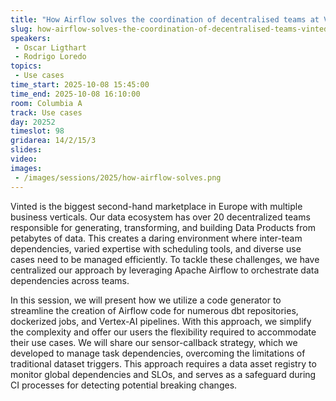 ```yaml
---
title: "How Airflow solves the coordination of decentralised teams at Vinted"
slug: how-airflow-solves-the-coordination-of-decentralised-teams-vinted
speakers:
 - Oscar Ligthart
 - Rodrigo Loredo
topics:
 - Use cases
time_start: 2025-10-08 15:45:00
time_end: 2025-10-08 16:10:00
room: Columbia A
track: Use cases
day: 20252
timeslot: 98
gridarea: 14/2/15/3
slides:
video:
images:
 - /images/sessions/2025/how-airflow-solves.png
---
```


Vinted is the biggest second-hand marketplace in Europe with multiple business verticals. Our data ecosystem has over 20 decentralized teams responsible for generating, transforming, and building Data Products from petabytes of data. This creates a daring environment where inter-team dependencies, varied expertise with scheduling tools, and diverse use cases need to be managed efficiently. To tackle these challenges, we have centralized our approach by leveraging Apache Airflow to orchestrate data dependencies across teams.

In this session, we will present how we utilize a code generator to streamline the creation of Airflow code for numerous dbt repositories, dockerized jobs, and Vertex-AI pipelines. With this approach, we simplify the complexity and offer our users the flexibility required to accommodate their use cases. We will share our sensor-callback strategy, which we developed to manage task dependencies, overcoming the limitations of traditional dataset triggers. This approach requires a data asset registry to monitor global dependencies and SLOs, and serves as a safeguard during CI processes for detecting potential breaking changes.